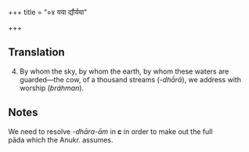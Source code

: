 +++
title = "०४ यया द्यौर्यया"

+++
## Translation
4. By whom the sky, by whom the earth, by whom these waters are  
guarded—the cow, of a thousand streams (*-dhā́rā*), we address with  
worship (*bráhman*).

## Notes
We need to resolve *-dhāra-ām* in **c** in order to make out the full  
pāda which the Anukr. assumes.
